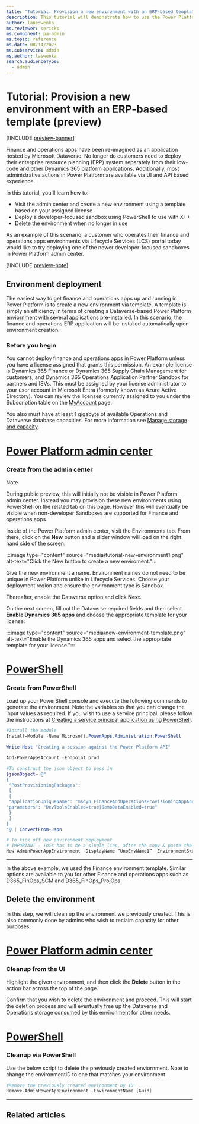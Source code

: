 ```yaml
---
title: "Tutorial: Provision a new environment with an ERP-based template (preview) | Microsoft Docs"
description: This tutorial will demonstrate how to use the Power Platform to deploy an environment with Finance and Operations apps installed.
author: laneswenka
ms.reviewer: sericks
ms.component: pa-admin
ms.topic: reference
ms.date: 08/14/2023
ms.subservice: admin
ms.author: laswenka
search.audienceType: 
  - admin
---
```


# Tutorial: Provision a new environment with an ERP-based template (preview)

[!INCLUDE [preview-banner](~/../shared-content/shared/preview-includes/preview-banner.md)]

Finance and operations apps have been re-imagined as an application hosted by Microsoft Dataverse.  No longer do customers need to deploy their enterprise resource planning (ERP) system separately from their low-code and other Dynamics 365 platform applications.  Additionally, most administrative actions in Power Platform are available via UI and API based experience.

In this tutorial, you'll learn how to:

- Visit the admin center and create a new environment using a template based on your assigned license
- Deploy a developer-focused sandbox using PowerShell to use with X++
- Delete the environment when no longer in use

As an example of this scenario, a customer who operates their finance and operations apps environments via Lifecycle Services (LCS) portal today would like to try deploying one of the newer developer-focused sandboxes in Power Platform admin center.  

[!INCLUDE [preview-note](~/../shared-content/shared/preview-includes/preview-note.md)]

## Environment deployment

The easiest way to get finance and operations apps up and running in Power Platform is to create a new environment via template.  A template is simply an efficiency in terms of creating a Dataverse-based Power Platform enviornment with several applications pre-installed.  In this scenario, the finance and operations ERP application will be installed automatically upon environment creation.

### Before you begin

You cannot deploy finance and operations apps in Power Platform unless you have a license assigned that grants this permission.  An example license is Dynamics 365 Finance or Dynamics 365 Supply Chain Management for customers, and Dynamics 365 Operations Application Partner Sandbox for partners and ISVs.  This must be assigned by your license administrator to your user account in Microsoft Entra (formerly known as Azure Active Directory).  You can review the licenses currently assigned to you under the Subscription table on the [MyAccount](https://portal.office.com/account/?ref=MeControl) page.

You also must have at least 1 gigabyte of available Operations and Dataverse database capacities.  For more information see [Manage storage and capacity](../finance-operations-storage-capacity.md).

# [Power Platform admin center](#tab/PPAC)

### Create from the admin center

> [!Note]
> During public preview, this will initially not be visible in Power Platform admin center.  Instead you may provision these new environments using PowerShell on the related tab on this page.  However this will eventually be visible when non-developer Sandboxes are supported for Finance and operations apps.


Inside of the Power Platform admin center, visit the Environments tab.  From there, click on the **New** button and a slider window will load on the right hand side of the screen.

:::image type="content" source="media/tutorial-new-environment1.png" alt-text="Click the New button to create a new enviroment.":::

Give the new environment a name.  Environment names do not need to be unique in Power Platform unlike in Lifecycle Services.  Choose your deployment region and ensure the environment type is Sandbox.

Thereafter, enable the Dataverse option and click **Next**.

On the next screen, fill out the Dataverse required fields and then select **Enable Dynamics 365 apps** and choose the appropriate template for your license:

:::image type="content" source="media/new-environment-template.png" alt-text="Enable the Dynamics 365 apps and select the appropriate template for your license.":::

# [PowerShell](#tab/PowerShell)

### Create from PowerShell

Load up your PowerShell console and execute the following commands to generate the environment.  Note the variables so that you can change the input values as required.  If you wish to use a service principal, please follow the instructions at [Creating a service principal application using PowerShell](../powershell-create-service-principal.md).

```powershell
#Install the module
Install-Module -Name Microsoft.PowerApps.Administration.PowerShell

Write-Host "Creating a session against the Power Platform API"

Add-PowerAppsAccount -Endpoint prod

#To construct the json object to pass in
$jsonObject= @" 
{ 
 "PostProvisioningPackages": 
 [ 
 { 
 "applicationUniqueName": "msdyn_FinanceAndOperationsProvisioningAppAnchor", 
"parameters": "DevToolsEnabled=true|DemoDataEnabled=true" 
 } 
 ] 
} 
"@ | ConvertFrom-Json

# To kick off new environment deployment
# IMPORTANT - This has to be a single line, after the copy & paste the command
New-AdminPowerAppEnvironment -DisplayName “UnoEnvName1” -EnvironmentSku Sandbox -Templates "D365_FinOps_Finance" -TemplateMetadata $jsonObject -LocationName "Canada" -ProvisionDatabase
```
---

In the above example, we used the Finance environment template.  Similar options are available to you for other Finance and operations apps such as D365_FinOps_SCM and D365_FinOps_ProjOps.

## Delete the environment
In this step, we will clean up the environment we previously created.  This is also commonly done by admins who wish to reclaim capacity for other purposes.

# [Power Platform admin center](#tab/PPAC)

### Cleanup from the UI

Highlight the given environment, and then click the **Delete** button in the action bar across the top of the page.  

Confirm that you wish to delete the environment and proceed.  This will start the deletion process and will eventually free up the Dataverse and Operations storage consumed by this environment for other needs.


# [PowerShell](#tab/PowerShell)

### Cleanup via PowerShell
Use the below script to delete the previously created enviornment.  Note to change the environmentID to one that matches your environment.

```powershell
#Remove the previously created environment by ID
Remove-AdminPowerAppEnvironment -EnvironmentName [Guid]
```
---

## Related articles
